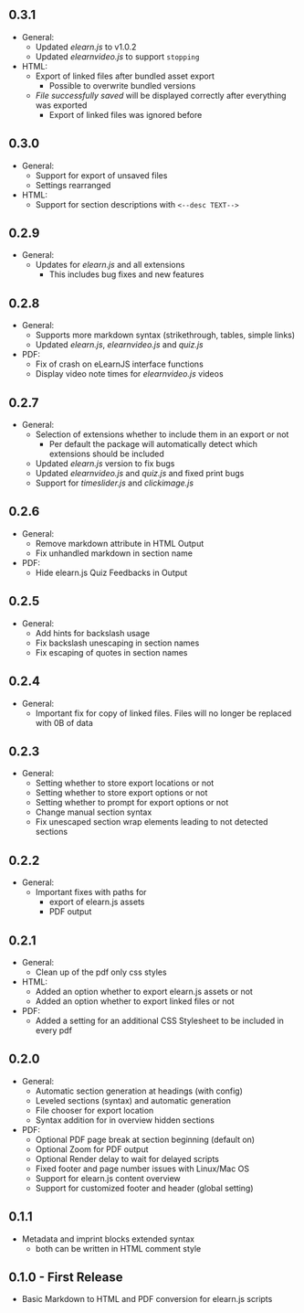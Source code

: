 ## 0.3.1
* General:
    * Updated _elearn.js_ to v1.0.2
    * Updated _elearnvideo.js_ to support `stopping`
* HTML:
    * Export of linked files after bundled asset export
        * Possible to overwrite bundled versions
    * _File successfully saved_ will be displayed correctly after everything was
    exported
        * Export of linked files was ignored before
## 0.3.0
* General:
    * Support for export of unsaved files
    * Settings rearranged
* HTML:
    * Support for section descriptions with `<--desc TEXT-->`
## 0.2.9
* General:
    * Updates for _elearn.js_ and all extensions
        * This includes bug fixes and new features
## 0.2.8
* General:
    * Supports more markdown syntax (strikethrough, tables, simple links)
    * Updated _elearn.js_, _elearnvideo.js_ and _quiz.js_
* PDF:
    * Fix of crash on eLearnJS interface functions
    * Display video note times for _elearnvideo.js_ videos
## 0.2.7
* General:
    * Selection of extensions whether to include them in an export or not
        * Per default the package will automatically detect which extensions
        should be included
    * Updated _elearn.js_ version to fix bugs
    * Updated _elearnvideo.js_ and _quiz.js_ and fixed print bugs
    * Support for _timeslider.js_ and _clickimage.js_
## 0.2.6
* General:
    * Remove markdown attribute in HTML Output
    * Fix unhandled markdown in section name
* PDF:
    * Hide elearn.js Quiz Feedbacks in Output
## 0.2.5
* General:
    * Add hints for backslash usage
    * Fix backslash unescaping in section names
    * Fix escaping of quotes in section names
## 0.2.4
* General:
    * Important fix for copy of linked files. Files will no longer be replaced
        with 0B of data
## 0.2.3
* General:
    * Setting whether to store export locations or not
    * Setting whether to store export options or not
    * Setting whether to prompt for export options or not
    * Change manual section syntax
    * Fix unescaped section wrap elements leading to not detected sections
## 0.2.2
* General:
    * Important fixes with paths for
        * export of elearn.js assets
        * PDF output
## 0.2.1
* General:
    * Clean up of the pdf only css styles
* HTML:
    * Added an option whether to export elearn.js assets or not
    * Added an option whether to export linked files or not
* PDF:
    * Added a setting for an additional CSS Stylesheet to be included in every
        pdf
## 0.2.0
* General:
    * Automatic section generation at headings (with config)
    * Leveled sections (syntax) and automatic generation
    * File chooser for export location
    * Syntax addition for in overview hidden sections
* PDF:
    * Optional PDF page break at section beginning (default on)
    * Optional Zoom for PDF output
    * Optional Render delay to wait for delayed scripts
    * Fixed footer and page number issues with Linux/Mac OS
    * Support for elearn.js content overview
    * Support for customized footer and header (global setting)
## 0.1.1
* Metadata and imprint blocks extended syntax
    * both can be written in HTML comment style
## 0.1.0 - First Release
* Basic Markdown to HTML and PDF conversion for elearn.js scripts
